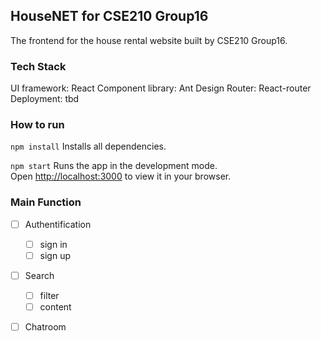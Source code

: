 ## HouseNET for CSE210 Group16
The frontend for the house rental website built by CSE210 Group16.

### Tech Stack
UI framework: React
Component library: Ant Design
Router: React-router
Deployment: tbd


### How to run
`npm install`
Installs all dependencies.

`npm start`
Runs the app in the development mode.\
Open [http://localhost:3000](http://localhost:3000) to view it in your browser.

### Main Function
- [ ] Authentification
  - [ ] sign in
  - [ ] sign up
- [ ] Search
  - [ ] filter
  - [ ] content
- [ ] Chatroom



